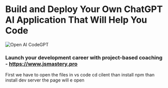 # Build and Deploy Your Own ChatGPT AI Application That Will Help You Code
![Open AI CodeGPT](https://i.ibb.co/LS4DRhb/image-257.png)

### Launch your development career with project-based coaching - https://www.jsmastery.pro

First we have to open the files in vs code 
cd cilent
than install npm
than install dev server
the page will e open 

